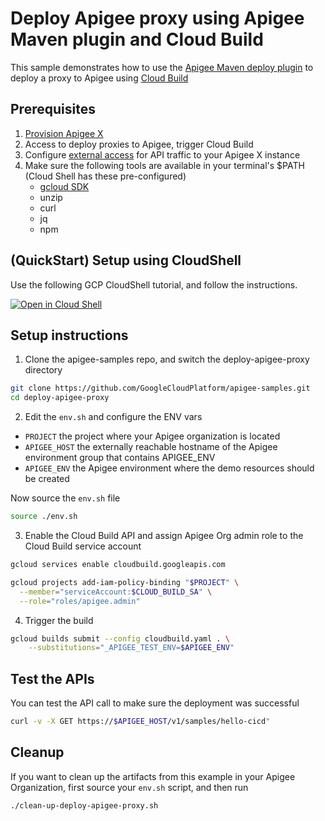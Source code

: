 # Deploy Apigee proxy using Apigee Maven plugin and Cloud Build

This sample demonstrates how to use the [Apigee Maven deploy plugin](https://github.com/apigee/apigee-deploy-maven-plugin) to deploy a proxy to Apigee using [Cloud Build](https://cloud.google.com/build/docs/overview)

## Prerequisites
1. [Provision Apigee X](https://cloud.google.com/apigee/docs/api-platform/get-started/provisioning-intro)
2. Access to deploy proxies to Apigee, trigger Cloud Build
3. Configure [external access](https://cloud.google.com/apigee/docs/api-platform/get-started/configure-routing#external-access) for API traffic to your Apigee X instance
4. Make sure the following tools are available in your terminal's $PATH (Cloud Shell has these pre-configured)
    * [gcloud SDK](https://cloud.google.com/sdk/docs/install)
    * unzip
    * curl
    * jq
    * npm

## (QuickStart) Setup using CloudShell

Use the following GCP CloudShell tutorial, and follow the instructions.

[![Open in Cloud Shell](https://gstatic.com/cloudssh/images/open-btn.png)](https://ssh.cloud.google.com/cloudshell/open?cloudshell_git_repo=https://github.com/GoogleCloudPlatform/apigee-samples&cloudshell_git_branch=main&cloudshell_workspace=.&cloudshell_tutorial=deploy-apigee-proxy/docs/cloudshell-tutorial-maven.md)

## Setup instructions

1. Clone the apigee-samples repo, and switch the deploy-apigee-proxy directory

```bash
git clone https://github.com/GoogleCloudPlatform/apigee-samples.git
cd deploy-apigee-proxy
```

2. Edit the `env.sh` and configure the ENV vars

* `PROJECT` the project where your Apigee organization is located
* `APIGEE_HOST` the externally reachable hostname of the Apigee environment group that contains APIGEE_ENV
* `APIGEE_ENV` the Apigee environment where the demo resources should be created

Now source the `env.sh` file

```bash
source ./env.sh
```

3. Enable the Cloud Build API and assign Apigee Org admin role to the Cloud Build service account

```bash
gcloud services enable cloudbuild.googleapis.com

gcloud projects add-iam-policy-binding "$PROJECT" \
  --member="serviceAccount:$CLOUD_BUILD_SA" \
  --role="roles/apigee.admin"
```

4. Trigger the build

```bash
gcloud builds submit --config cloudbuild.yaml . \
    --substitutions="_APIGEE_TEST_ENV=$APIGEE_ENV"
```

## Test the APIs

You can test the API call to make sure the deployment was successful

```bash
curl -v -X GET https://$APIGEE_HOST/v1/samples/hello-cicd"
```

## Cleanup

If you want to clean up the artifacts from this example in your Apigee Organization, first source your `env.sh` script, and then run

```bash
./clean-up-deploy-apigee-proxy.sh
```